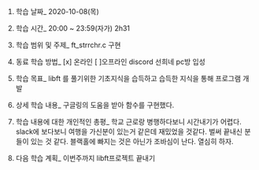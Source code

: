1. 학습 날짜_ 2020-10-08(목)

2. 학습 시간_ 20:00 ~ 23:59(자가) 2h31

3. 학습 범위 및 주제_ ft_strrchr.c 구현

4. 동료 학습 방법_ [x] 온라인 [ ]오프라인 discord 선희네 pc방 입성

5. 학습 목표_ libft 를 풀기위한 기초지식을 습득하고 습득한 지식을 통해 프로그램 개발

6. 상세 학습 내용_ 
구글링의 도움을 받아 함수를 구현했다. 

7. 학습 내용에 대한 개인적인 총평_
학교 근로랑 병행하다보니 시간내기가 어렵다. slack에 보다보니 여행을 가신분이 있는거 같은데 재밌었을 것같다. 벌써 끝내신 분들이 있는 것 같다. 블랙홀에 빠지는 것은 아닌가 조바심이 난다. 열심히 하자.

8. 다음 학습 계획_
이번주까지 libft프로젝트 끝내기 